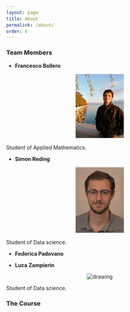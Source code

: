 ```yaml
---
layout: page
title: About
permalink: /about/
order: 6
---
```


### Team Members

- __Francesco Bollero__
<p align="center">
<img src="./images/franco.jpeg" alt="drawing" width="130"/>
</p>
Student of Applied Mathematics.

- __Simon Reding__
<p align="center">
<img src="./images/simon.jpeg" alt="drawing" width="130"/>
</p>
Student of Data science.

- __Federica Padovano__

- __Luca Zampierin__
<p align="center">
<img src="./images/luca_zampierin.jpg" alt="drawing" width="130"/>
</p>
Student of Data science.



### The Course

